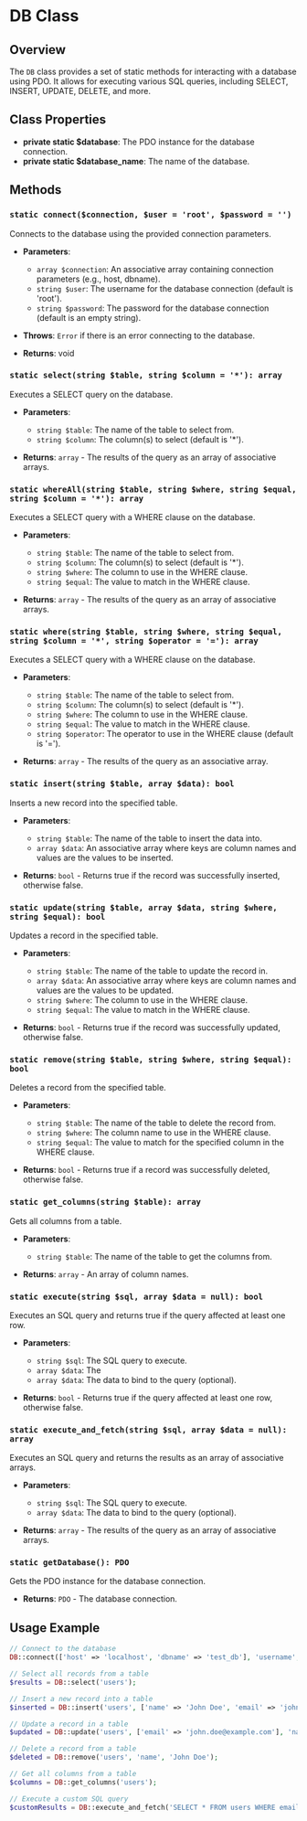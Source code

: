 # DB Class

## Overview
The `DB` class provides a set of static methods for interacting with a database using PDO. It allows for executing various SQL queries, including SELECT, INSERT, UPDATE, DELETE, and more.

## Class Properties

- **private static $database**: The PDO instance for the database connection.
- **private static $database_name**: The name of the database.

## Methods

### `static connect($connection, $user = 'root', $password = '')`

Connects to the database using the provided connection parameters.

- **Parameters**:
    - `array $connection`: An associative array containing connection parameters (e.g., host, dbname).
    - `string $user`: The username for the database connection (default is 'root').
    - `string $password`: The password for the database connection (default is an empty string).

- **Throws**: `Error` if there is an error connecting to the database.

- **Returns**: void

### `static select(string $table, string $column = '*'): array`

Executes a SELECT query on the database.

- **Parameters**:
    - `string $table`: The name of the table to select from.
    - `string $column`: The column(s) to select (default is '*').

- **Returns**: `array` - The results of the query as an array of associative arrays.

### `static whereAll(string $table, string $where, string $equal, string $column = '*'): array`

Executes a SELECT query with a WHERE clause on the database.

- **Parameters**:
    - `string $table`: The name of the table to select from.
    - `string $column`: The column(s) to select (default is '*').
    - `string $where`: The column to use in the WHERE clause.
    - `string $equal`: The value to match in the WHERE clause.

- **Returns**: `array` - The results of the query as an array of associative arrays.

### `static where(string $table, string $where, string $equal, string $column = '*', string $operator = '='): array`

Executes a SELECT query with a WHERE clause on the database.

- **Parameters**:
    - `string $table`: The name of the table to select from.
    - `string $column`: The column(s) to select (default is '*').
    - `string $where`: The column to use in the WHERE clause.
    - `string $equal`: The value to match in the WHERE clause.
    - `string $operator`: The operator to use in the WHERE clause (default is '=').

- **Returns**: `array` - The results of the query as an associative array.

### `static insert(string $table, array $data): bool`

Inserts a new record into the specified table.

- **Parameters**:
    - `string $table`: The name of the table to insert the data into.
    - `array $data`: An associative array where keys are column names and values are the values to be inserted.

- **Returns**: `bool` - Returns true if the record was successfully inserted, otherwise false.

### `static update(string $table, array $data, string $where, string $equal): bool`

Updates a record in the specified table.

- **Parameters**:
    - `string $table`: The name of the table to update the record in.
    - `array $data`: An associative array where keys are column names and values are the values to be updated.
    - `string $where`: The column to use in the WHERE clause.
    - `string $equal`: The value to match in the WHERE clause.

- **Returns**: `bool` - Returns true if the record was successfully updated, otherwise false.

### `static remove(string $table, string $where, string $equal): bool`

Deletes a record from the specified table.

- **Parameters**:
    - `string $table`: The name of the table to delete the record from.
    - `string $where`: The column name to use in the WHERE clause.
    - `string $equal`: The value to match for the specified column in the WHERE clause.

- **Returns**: `bool` - Returns true if a record was successfully deleted, otherwise false.

### `static get_columns(string $table): array`

Gets all columns from a table.

- **Parameters**:
    - `string $table`: The name of the table to get the columns from.

- **Returns**: `array` - An array of column names.

### `static execute(string $sql, array $data = null): bool`

Executes an SQL query and returns true if the query affected at least one row.

- **Parameters**:
    - `string $sql`: The SQL query to execute.
    - `array $data`: The
    - `array $data`: The data to bind to the query (optional).

- **Returns**: `bool` - Returns true if the query affected at least one row, otherwise false.

### `static execute_and_fetch(string $sql, array $data = null): array`

Executes an SQL query and returns the results as an array of associative arrays.

- **Parameters**:
    - `string $sql`: The SQL query to execute.
    - `array $data`: The data to bind to the query (optional).

- **Returns**: `array` - The results of the query as an array of associative arrays.

### `static getDatabase(): PDO`

Gets the PDO instance for the database connection.

- **Returns**: `PDO` - The database connection.

## Usage Example

```php
// Connect to the database
DB::connect(['host' => 'localhost', 'dbname' => 'test_db'], 'username', 'password');

// Select all records from a table
$results = DB::select('users');

// Insert a new record into a table
$inserted = DB::insert('users', ['name' => 'John Doe', 'email' => 'john@example.com']);

// Update a record in a table
$updated = DB::update('users', ['email' => 'john.doe@example.com'], 'name', 'John Doe');

// Delete a record from a table
$deleted = DB::remove('users', 'name', 'John Doe');

// Get all columns from a table
$columns = DB::get_columns('users');

// Execute a custom SQL query
$customResults = DB::execute_and_fetch('SELECT * FROM users WHERE email = ?', ['john.doe@example.com']);
